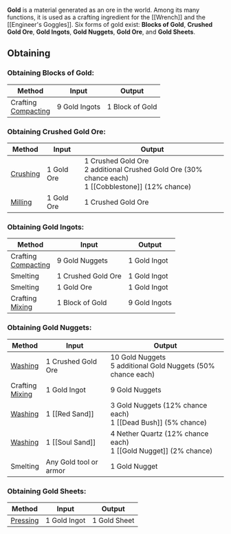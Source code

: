 **Gold** is a material generated as an ore in the world. Among its many functions, it is used as a crafting ingredient for the [[Wrench]] and the [[Engineer's Goggles]]. Six forms of gold exist: **Blocks of Gold**, **Crushed Gold Ore**, **Gold Ingots**, **Gold Nuggets**, **Gold Ore**, and **Gold Sheets**.

## Obtaining
### Obtaining Blocks of Gold:
| Method | Input | Output |
| ------------- | ------------- | ------------- |
| Crafting <br> [Compacting](Mechanical-Press) | 9 Gold Ingots | 1 Block of Gold |

### Obtaining Crushed Gold Ore:
| Method | Input | Output |
| ------------- | ------------- | ------------- |
| [Crushing](Crushing-Wheels) | 1 Gold Ore | 1 Crushed Gold Ore <br> 2 additional Crushed Gold Ore (30% chance each) <br> 1 [[Cobblestone]] (12% chance) |
| [Milling](Millstone) | 1 Gold Ore | 1 Crushed Gold Ore |

### Obtaining Gold Ingots:
| Method | Input | Output |
| ------------- | ------------- | ------------- |
| Crafting <br> [Compacting](Mechanical-Press) | 9 Gold Nuggets | 1 Gold Ingot |
| Smelting | 1 Crushed Gold Ore | 1 Gold Ingot |
| Smelting | 1 Gold Ore | 1 Gold Ingot |
| Crafting <br> [Mixing](Mechanical-Mixer) | 1 Block of Gold | 9 Gold Ingots |

### Obtaining Gold Nuggets:
| Method | Input | Output |
| ------------- | ------------- | ------------- |
| [Washing](Encased-Fan) | 1 Crushed Gold Ore | 10 Gold Nuggets <br> 5 additional Gold Nuggets (50% chance each) |
| Crafting <br> [Mixing](Mechanical-Mixer) | 1 Gold Ingot | 9 Gold Nuggets |
| [Washing](Encased-Fan) | 1 [[Red Sand]] | 3 Gold Nuggets (12% chance each) <br> 1 [[Dead Bush]] (5% chance) |
| [Washing](Encased-Fan) | 1 [[Soul Sand]] | 4 Nether Quartz (12% chance each) <br> 1 [[Gold Nugget]] (2% chance) |
| Smelting | Any Gold tool or armor | 1 Gold Nugget

### Obtaining Gold Sheets:
| Method | Input | Output |
| ------------- | ------------- | ------------- |
| [Pressing](Mechanical-Press) | 1 Gold Ingot | 1 Gold Sheet |